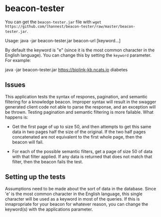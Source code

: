 # beacon-tester

You can get the `beacon-tester.jar` file with `wget https://github.com/lhannest/beacon-tester/raw/master/beacon-tester.jar`.

Usage: java -jar beacon-tester.jar beacon-url [keyword...]

By default the keyword is "e" (since it is the most common character in the English language). You can change this by setting the `keyword` parameter. For example:

java -jar beacon-tester.jar https://biolink-kb.ncats.io diabetes

## Issues

This application tests the syntax of respones, pagination, and semantic filtering for a knowledge beacon. Improper syntax will result in the swagger generated client code not able to parse the response, and an exception will be thrown. Testing pagination and semantic filtering is more failable. What happens is:

- Get the first page of up to size 50, and then attempts to get this same data in two pages half the size of the original. If the two half pages concatenated are not equivalent to the first whole page, then the beacon will fail.

- For each of the possible semantic filters, get a page of size 50 of data with that filter applied. If any data is returned that does not match that filter, then the beacon fails the test.


## Setting up the tests

Assumptions need to be made about the sort of data in the database. Since 'e' is the most common character in the English language, this single character will be used as a keyword in most of the queries. If this is innapropriate for your beacon for whatever reason, you can change the keyword(s) with the applications parameter.
